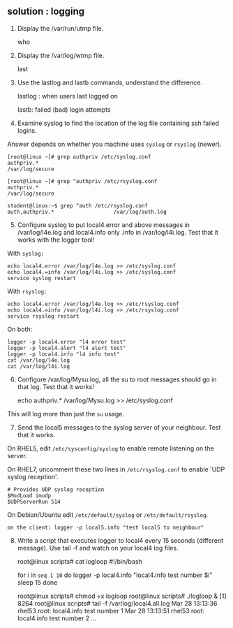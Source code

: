 ## solution : logging

1. Display the /var/run/utmp file.

    who

2. Display the /var/log/wtmp file.

    last

3. Use the lastlog and lastb commands, understand the difference.

    lastlog : when users last logged on

    lastb: failed (bad) login attempts

4. Examine syslog to find the location of the log file containing ssh
failed logins.

Answer depends on whether you machine uses `syslog` or `rsyslog`
(newer).

    [root@linux ~]# grep authpriv /etc/syslog.conf
    authpriv.*                                              /var/log/secure

    [root@linux ~]# grep ^authpriv /etc/rsyslog.conf
    authpriv.*                                              /var/log/secure

    student@linux:~$ grep ^auth /etc/rsyslog.conf
    auth,authpriv.*                   /var/log/auth.log

5. Configure syslog to put local4.error and above messages in
/var/log/l4e.log and local4.info only .info in /var/log/l4i.log. Test
that it works with the logger tool!

With `syslog:`

    echo local4.error /var/log/l4e.log >> /etc/syslog.conf
    echo local4.=info /var/log/l4i.log >> /etc/syslog.conf
    service syslog restart

With `rsyslog:`

    echo local4.error /var/log/l4e.log >> /etc/rsyslog.conf
    echo local4.=info /var/log/l4i.log >> /etc/rsyslog.conf
    service rsyslog restart

On both:

    logger -p local4.error "l4 error test"
    logger -p local4.alert "l4 alert test"
    logger -p local4.info "l4 info test"
    cat /var/log/l4e.log
    cat /var/log/l4i.log

6. Configure /var/log/Mysu.log, all the su to root messages should go
in that log. Test that it works!

    echo authpriv.*  /var/log/Mysu.log >> /etc/syslog.conf

This will log more than just the `su` usage.

7. Send the local5 messages to the syslog server of your neighbour.
Test that it works.

On RHEL5, edit `/etc/sysconfig/syslog` to enable remote listening on the
server.

On RHEL7, uncomment these two lines in `/etc/rsyslog.conf` to enable
'UDP syslog reception'.

    # Provides UDP syslog reception
    $ModLoad imudp
    $UDPServerRun 514

On Debian/Ubuntu edit `/etc/default/syslog` or `/etc/default/rsyslog`.

    on the client: logger -p local5.info "test local5 to neighbour"

8. Write a script that executes logger to local4 every 15 seconds
(different message). Use tail -f and watch on your local4 log files.

    root@linux scripts# cat logloop 
    #!/bin/bash

    for i in `seq 1 10`
    do
    logger -p local4.info "local4.info test number $i"
    sleep 15
    done

    root@linux scripts# chmod +x logloop
    root@linux scripts# ./logloop &
    [1] 8264
    root@linux scripts# tail -f /var/log/local4.all.log 
    Mar 28 13:13:36 rhel53 root: local4.info test number 1
    Mar 28 13:13:51 rhel53 root: local4.info test number 2
    ...

